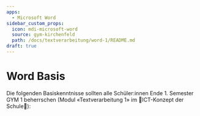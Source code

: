 ```yaml
---
apps:
  - Microsoft Word
sidebar_custom_props:
  icon: mdi-microsoft-word
  source: gym-kirchenfeld
  path: /docs/textverarbeitung/word-1/README.md
draft: true
---
```


# Word Basis



Die folgenden Basiskenntnisse sollten alle Schüler:innen Ende 1. Semester GYM 1 beherrschen (Modul «Textverarbeitung 1» im 🚧ICT-Konzept der Schule🚧):

<Features/>
